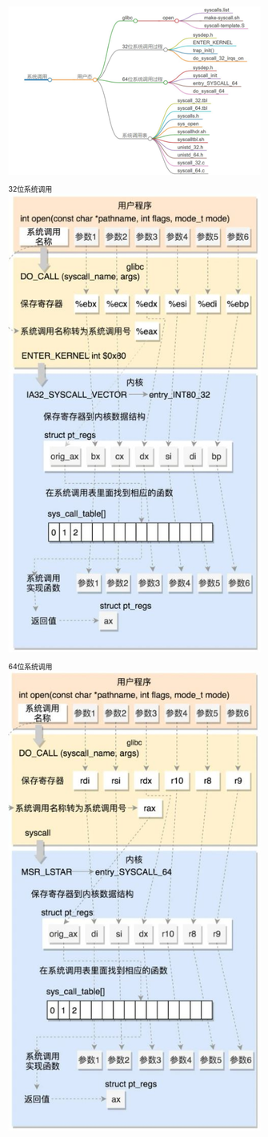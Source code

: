<img src="https://github.com/Yongli-Lisa/Linux-Notes1/blob/af6badaafc4d0dcbf03d9a84d9fcc1f474426cc2/Img/%E7%94%A8%E6%88%B7%E6%80%81%E7%B3%BB%E7%BB%9F%E8%B0%83%E7%94%A8.JPG" width="600px">

    
32位系统调用   
<img src="https://github.com/Yongli-Lisa/Linux-Notes1/blob/dd9833d91d28a8a2fd829a45794ab6a6b690c6c0/Img/32%E4%BD%8D%E7%B3%BB%E7%BB%9F%E8%B0%83%E7%94%A8.JPG" width="600px">
    
64位系统调用   
<img src="https://github.com/Yongli-Lisa/Linux-Notes1/blob/dd9833d91d28a8a2fd829a45794ab6a6b690c6c0/Img/64%E4%BD%8D%E7%B3%BB%E7%BB%9F%E8%B0%83%E7%94%A8.JPG" width="600px">
